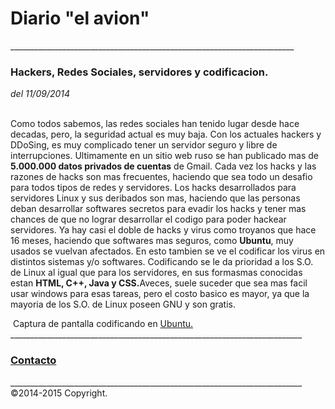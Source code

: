 <html
<body>
<div>
<h1>Diario "el avion"</h1>
</div>
_______________________________________________________________________
<h3>Hackers, Redes Sociales, servidores y codificacion.</h3> <i>del 11/09/2014</i>
<p>
<br>
Como todos sabemos, las redes sociales han tenido lugar desde hace decadas, pero, la seguridad actual es muy baja. Con los actuales hackers y DDoSing, es muy complicado tener un servidor seguro y libre de interrupciones. Ultimamente en un sitio web ruso se han publicado mas de <b>5.000.000 datos privados de cuentas</b> de Gmail. Cada vez los hacks y las razones de hacks son mas frecuentes, haciendo que sea todo un desafio para todos tipos de redes y servidores. Los hacks desarrollados para servidores Linux y sus deribados son mas, haciendo que las personas deban desarrollar softwares secretos para evadir los hacks y tener mas chances de que no lograr desarrollar el codigo para poder hackear servidores. Ya hay casi el doble de hacks y virus como troyanos que hace 16 meses, haciendo que softwares mas seguros, como <b>Ubuntu</b>, muy usados se vuelvan afectados. En esto tambien se ve el codificar los virus en distintos sistemas y/o softwares. Codificando se le da prioridad a los S.O. de Linux al igual que para los servidores, en sus formasmas conocidas estan <b>HTML, C++, Java y CSS.</b>Aveces, suele suceder que sea mas facil usar windows para esas tareas, pero el costo basico es mayor, ya que la mayoria de los S.O. de Linux poseen GNU y son gratis.  </p>
<img alt="" src="http://i.stack.imgur.com/lWM6P.png">


<span>
Captura de pantalla codificando en <a href="https://www.ubuntu.com">Ubuntu.</a>
</span>
_________________________________________________________________________
 <h3><a href="mailto:ivifedorus@yahoo.com.ar">Contacto</a></h3>
_________________________________________________________________________
 ©2014-2015 Copyright. 



